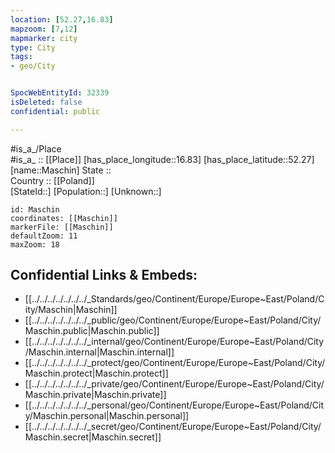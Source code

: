 ```yaml
---
location: [52.27,16.83] 
mapzoom: [7,12] 
mapmarker: city 
type: City
tags:
- geo/City


SpocWebEntityId: 32339
isDeleted: false
confidential: public

---
```

#is_a_/Place  
#is_a_ :: [[Place]] 
[has_place_longitude::16.83] 
[has_place_latitude::52.27] 
[name::Maschin] 
State ::  
Country :: [[Poland]]  
[StateId::] 
[Population::] 
[Unknown::] 


```leaflet
id: Maschin
coordinates: [[Maschin]] 
markerFile: [[Maschin]] 
defaultZoom: 11 
maxZoom: 18
```


## Confidential Links & Embeds: 
- [[../../../../../../../_Standards/geo/Continent/Europe/Europe~East/Poland/City/Maschin|Maschin]] 
- [[../../../../../../../_public/geo/Continent/Europe/Europe~East/Poland/City/Maschin.public|Maschin.public]] 
- [[../../../../../../../_internal/geo/Continent/Europe/Europe~East/Poland/City/Maschin.internal|Maschin.internal]] 
- [[../../../../../../../_protect/geo/Continent/Europe/Europe~East/Poland/City/Maschin.protect|Maschin.protect]] 
- [[../../../../../../../_private/geo/Continent/Europe/Europe~East/Poland/City/Maschin.private|Maschin.private]] 
- [[../../../../../../../_personal/geo/Continent/Europe/Europe~East/Poland/City/Maschin.personal|Maschin.personal]] 
- [[../../../../../../../_secret/geo/Continent/Europe/Europe~East/Poland/City/Maschin.secret|Maschin.secret]] 
